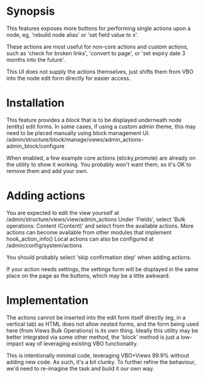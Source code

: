 # Synopsis

This features exposes more buttons for performing single actions upon a node,
 eg, 'rebuild node alias' or 'set field value to x'.

These actions are most useful for non-core actions and custom actions, such as
 'check for broken links', 'convert to page',
 or 'set expiry date 3 months into the future'.
 
This UI does not supply the actions themselves, just shifts them from
 VBO into the node edit form directly for easier access.

# Installation

This feature provides a *block* that is to be displayed underneath
 node (entity) edit forms.
In some cases, if using a custom admin theme, this may need to be placed
 manually using block management UI.
 /admin/structure/block/manage/views/admin_actions-admin_block/configure
 
When enabled, a few example core actions (sticky,promote) are already on the
 utility to show it working.
 You probably won't want them, so it's OK to remove them and add your own.
 
# Adding actions

You are expected to edit the view yourself at
 /admin/structure/views/view/admin_actions
 Under 'Fields', select 'Bulk operations: Content (Content)'
 and select from the available actions.
More actions can become available from other modules that implement
 hook_action_info() 
Local actions can also be configured at /admin/config/system/actions

You should probably select 'skip confirmation step' when adding actions.

If your action needs settings, the settings form will be displayed 
 in the same place on the page as the buttons, which may be a little awkward.

 
# Implementation

The actions cannot be inserted into the edit form itself directly
 (eg, in a vertical tab)
 as HTML does not allow nested forms, and the form being used here
 (from Views Bulk Operations) is its own thing.
Ideally this utility may be better integrated via some other method, the 'block'
 method is just a low-impact way of leveraging existing VBO functionality.
 
This is intentionally minimal code, leveraging VBO+Views 99.9% without
 adding new code. As such, it's a bit clunky.
To further refine the behaviour, we'd need to re-imagine the task and build
 it our own way.